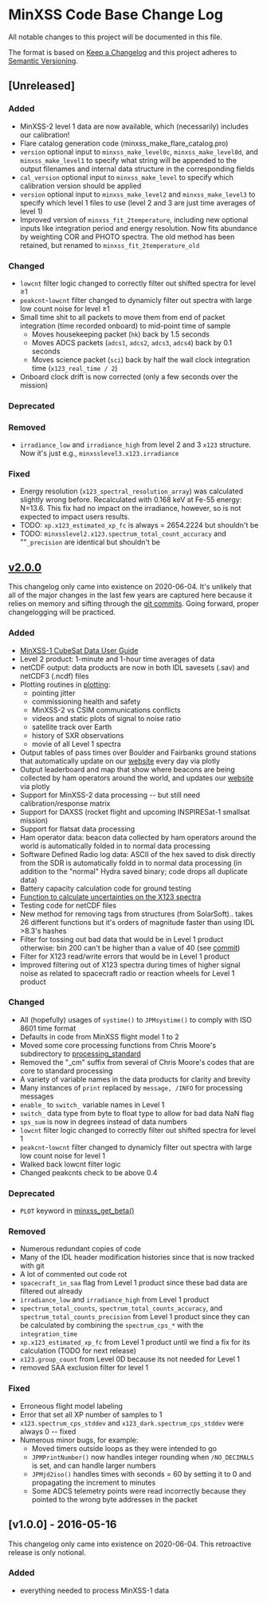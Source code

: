 # MinXSS Code Base Change Log

All notable changes to this project will be documented in this file.

The format is based on [Keep a Changelog](http://keepachangelog.com/) and this project adheres to [Semantic Versioning](http://semver.org/).

## [Unreleased]

### Added
* MinXSS-2 level 1 data are now available, which (necessarily) includes our calibration! 
* Flare catalog generation code (minxss_make_flare_catalog.pro)
* `version` optional input to `minxss_make_level0c`, `minxss_make_level0d`, and `minxss_make_level1` to specify what string will be appended to the output filenames and internal data structure in the corresponding fields
* `cal_version` optional input to `minxss_make_level` to specify which calibration version should be applied 
* `version` optional input to `minxss_make_level2` and `minxss_make_level3` to specify which level 1 files to use (level 2 and 3 are just time averages of level 1)
* Improved version of `minxss_fit_2temperature`, including new optional inputs like integration period and energy resolution. Now fits abundance by weighting COR and PHOTO spectra. The old method has been retained, but renamed to `minxss_fit_2temperature_old`

### Changed
*  `lowcnt` filter logic changed to correctly filter out shifted spectra for level ≥1
*  `peakcnt`-`lowcnt` filter changed to dynamicly filter out spectra with large low count noise for level ≥1
* Small time shit to all packets to move them from end of packet integration (time recorded onboard) to mid-point time of sample
  * Moves housekeeping packet (`hk`) back by 1.5 seconds
  * Moves ADCS packets (`adcs1`, `adcs2`, `adcs3`, `adcs4`) back by 0.1 seconds
  * Moves science packet (`sci`) back by half the wall clock integration time (`x123_real_time / 2`)
* Onboard clock drift is now corrected (only a few seconds over the mission)


### Deprecated

### Removed
* `irradiance_low` and `irradiance_high` from level 2 and 3 `x123` structure. Now it's just e.g., `minxsslevel3.x123.irradiance`

### Fixed
* Energy resolution (`x123_spectral_resolution_array`) was calculated slightly wrong before. Recalculated with 0.168 keV at Fe-55 energy: N=13.6. This fix had no impact on the irradiance, however, so is not expected to impact users results. 
* TODO: `xp.x123_estimated_xp_fc` is always = 2654.2224 but shouldn't be
* TODO: `minxsslevel2.x123.spectrum_total_count_accuracy` and ""`_precision` are identical but shouldn't be


## [v2.0.0](https://github.com/minxsscubesat/minxsscubesat/releases/tag/v2.0.0)

This changelog only came into existence on 2020-06-04. It's unlikely that all of the major changes in the last few years are captured here because it relies on memory and sifting through the [git commits](https://github.com/minxsscubesat/minxsscubesat/commits/master). Going forward, proper changelogging will be practiced. 

### Added 
* [MinXSS-1 CubeSat Data User Guide](minxss-1_cubesat_data_user_guide.md)
* Level 2 product: 1-minute and 1-hour time averages of data
* netCDF output: data products are now in both IDL savesets (.sav) and netCDF3 (.ncdf) files
* Plotting routines in [plotting](minxss_library/plotting): 
  * pointing jitter
  * commissioning health and safety
  * MinXSS-2 vs CSIM communications conflicts 
  * videos and static plots of signal to noise ratio
  * satellite track over Earth
  * history of SXR observations
  * movie of all Level 1 spectra
* Output tables of pass times over Boulder and Fairbanks ground stations that automatically update on our [website](https://lasp.colorado.edu/home/minxss/pass-times/) every day via plotly
* Output leaderboard and map that show where beacons are being collected by ham operators around the world, and updates our [website](https://lasp.colorado.edu/home/minxss/ham/) via plotly
* Support for MinXSS-2 data processing -- but still need calibration/response matrix
* Support for DAXSS (rocket flight and upcoming INSPIRESat-1 smallsat mission)
* Support for flatsat data processing
* Ham operator data: beacon data collected by ham operators around the world is automatically folded in to normal data processing
* Software Defined Radio log data: ASCII of the hex saved to disk directly from the SDR is automatically foldd in to normal data processing (in addition to the "normal" Hydra saved binary; code drops all duplicate data)
* Battery capacity calculation code for ground testing
* [Function to calculate uncertainties on the X123 spectra](minxss_library/processing_standard/minxss_x123_uncertainty_mean_count_rate.pro)
* Testing code for netCDF files
* New method for removing tags from structures (from SolarSoft).. takes 26 different functions but it's orders of magnitude faster than using IDL >8.3's hashes
* Filter for tossing out bad data that would be in Level 1 product otherwise: bin 200 can't be higher than a value of 40 (see [commit](https://github.com/minxsscubesat/minxsscubesat/commit/9f8ad64948e918c788cff6f69e42ee9f25de7c3a))
* Filter for X123 read/write errors that would be in Level 1 product
* Improved filtering out of X123 spectra during times of higher signal noise as related to spacecraft radio or reaction wheels for Level 1 product

### Changed
* All (hopefully) usages of `systime()` to `JPMsystime()` to comply with ISO 8601 time format
* Defaults in code from MinXSS flight model 1 to 2
* Moved some core processing functions from Chris Moore's subdirectory to [processing_standard](minxss_library/processing_standard)
* Removed the "_cm" suffix from several of Chris Moore's codes that are core to standard processing
* A variety of variable names in the data products for clarity and brevity
* Many instances of `print` replaced by `message, /INFO` for processing messages
* `enable_` to `switch_` variable names in Level 1
* `switch_` data type from byte to float type to allow for bad data NaN flag
* `sps_sum` is now in degrees instead of data numbers
* `lowcnt` filter logic changed to correctly filter out shifted spectra for level 1
* `peakcnt`-`lowcnt` filter changed to dynamicly filter out spectra with large low count noise for level 1
* Walked back lowcnt filter logic
* Changed peakcnts check to be above 0.4

### Deprecated 
* `PLOT` keyword in [minxss_get_beta()](minxss_library/convenience_functions_minxss/minxss_get_beta.pro)

### Removed
* Numerous redundant copies of code
* Many of the IDL header modification histories since that is now tracked with git
* A lot of commented out code rot
* `spacecraft_in_saa` flag from Level 1 product since these bad data are filtered out already
* `irradiance_low` and `irradiance_high` from Level 1 product
* `spectrum_total_counts`, `spectrum_total_counts_accuracy`, and `spectrum_total_counts_precision` from Level 1 product since they can be calculated by combining the `spectrum_cps_*` with the `integration_time`
* `xp.x123_estimated_xp_fc` from Level 1 product until we find a fix for its calculation (TODO for next release)
* `x123.group_count` from Level 0D because its not needed for Level 1
*  removed SAA exclusion filter for level 1

### Fixed
* Erroneous flight model labeling 
* Error that set all XP number of samples to 1
* `x123.spectrum_cps_stddev` and `x123_dark.spectrum_cps_stddev` were always 0 -- fixed
* Numerous minor bugs, for example:
  * Moved timers outside loops as they were intended to go
  * `JPMPrintNumber()` now handles integer rounding when `/NO_DECIMALS` is set, and can handle larger numbers
  * `JPMjd2iso()` handles times with seconds = 60 by setting it to 0 and propagating the increment to minutes 
  * Some ADCS telemetry points were read incorrectly because they pointed to the wrong byte addresses in the packet

## [v1.0.0] - 2016-05-16

This changelog only came into existence on 2020-06-04. This retroactive release is only notional. 

### Added

* everything needed to process MinXSS-1 data
